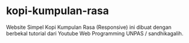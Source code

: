 # kopi-kumpulan-rasa
Website Simpel Kopi Kumpulan Rasa (Responsive) ini dibuat dengan berbekal tutorial dari Youtube Web Programming UNPAS / sandhikagalih.
